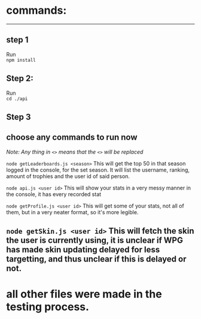 # commands:

---
## step 1
Run <br/>
```npm install```

## Step 2:

Run <br/>
```cd ./api```

## Step 3

## choose any commands to run now

_Note: Any thing in ```<>``` means that the ```<>``` will be replaced_
<br/>

```node getLeaderboards.js <season>``` This will get the top 50 in that season logged in the console, for the set season. It will list the username, ranking, amount of trophies and the user id of said person.
<br/>

```node api.js <user id>``` This will show your stats in a very messy manner in the console, it has every recorded stat
<br/>

```node getProfile.js <user id>``` This will get some of your stats, not all of them, but in a very neater format, so it's more legible. 
<br/>

```node getSkin.js <user id>``` This will fetch the skin the user is currently using, it is unclear if WPG has made skin updating delayed for less targetting, and thus unclear if this is delayed or not.
<br/>
---

# all other files were made in the testing process.